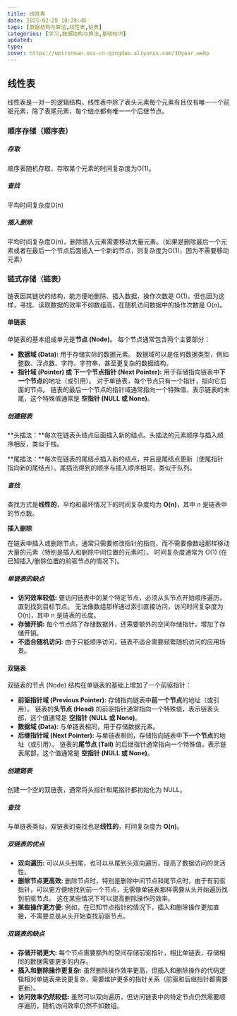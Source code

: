```yaml
---
title: 线性表
date: 2025-02-28 10:29:48
tags: [数据结构与算法,线性表,链表]
categories: [学习,数据结构与算法,基础知识]
updated: 
type: 
cover: https://wpironman.oss-cn-qingdao.aliyuncs.com/10year.webp
---
```


## 线性表

线性表是⼀对⼀的逻辑结构，线性表中除了表头元素每个元素有且仅有唯⼀⼀个前驱元素，除了表尾元素，每个结点都有唯⼀⼀个后继节点。

### 顺序存储（顺序表）

##### 存取

顺序表随机存取，存取某个元素的时间复杂度为O(1)。

##### 查找

平均时间复杂度O(n)

##### 插入删除

平均时间复杂度O(n)，删除插⼊元素需要移动⼤量元素。（如果是删除最后⼀个元素或者在最后⼀个节点后⾯插⼊⼀个新的节点，则复杂度为O(1)，因为不需要移动元素）

### 链式存储（链表）

链表因其链状的结构，能方便地删除、插入数据，操作次数是 O(1)。但也因为这样，寻找、读取数据的效率不如数组高，在随机访问数据中的操作次数是 O(n)。

#### 单链表

单链表的基本组成单元是**节点 (Node)**。 每个节点通常包含两个主要部分：

- **数据域 (Data):** 用于存储实际的数据元素。 数据域可以是任何数据类型，例如整数、浮点数、字符、字符串，甚至更复杂的数据结构。
- **指针域 (Pointer) 或 下一个节点指针 (Next Pointer):**  用于存储指向链表中**下一个节点**的地址（或引用）。  对于单链表，每个节点只有一个指针，指向它后面的节点。  链表的最后一个节点的指针域通常指向一个特殊值，表示链表的末尾，这个特殊值通常是 **空指针 (NULL 或 None)**。

##### 创建链表

**头插法：**每次在链表头结点后⾯插⼊新的结点。头插法的元素顺序与插⼊顺序相反，类似于栈。

**尾插法：**每次在链表的尾结点插⼊新的结点，并且是尾结点更新（使尾指针指向新的尾结点）。尾插法得到的顺序与插⼊顺序相同，类似于队列。

##### 查找

查找方式是**线性的**，平均和最坏情况下的时间复杂度均为 **O(n)**，其中 *n* 是链表中的节点数。

**插入删除**

在链表中插入或删除节点，通常只需要修改指针的指向，而不需要像数组那样移动大量的元素（特别是插入和删除中间位置的元素时）。  时间复杂度通常为 O(1) (在已知插入/删除位置的前驱节点的情况下)。

##### 单链表的缺点

- **访问效率较低:**  要访问链表中的某个特定节点，必须从头节点开始顺序遍历，直到找到目标节点。  无法像数组那样通过索引直接访问，访问时间复杂度为 O(n)，其中 n 是链表的长度。
- **存储开销:**  每个节点除了存储数据外，还需要额外的空间存储指针，增加了存储开销。
- **不适合随机访问:** 由于只能顺序访问，链表不适合需要频繁随机访问的应用场景。

#### 双链表

双链表的节点 (Node) 结构在单链表的基础上增加了一个前驱指针：

- **前驱指针域 (Previous Pointer):**  存储指向链表中**前一个节点**的地址（或引用）。 链表的**头节点 (Head)** 的前驱指针通常指向一个特殊值，表示链表头部，这个值通常是 **空指针 (NULL 或 None)**。
- **数据域 (Data):**  与单链表相同，用于存储数据元素。
- **后继指针域 (Next Pointer):**  与单链表相同，存储指向链表中**下一个节点**的地址（或引用）。 链表的**尾节点 (Tail)** 的后继指针通常指向一个特殊值，表示链表尾部，这个值通常是 **空指针 (NULL 或 None)**。

##### 创建链表

创建一个空的双链表，通常将头指针和尾指针都初始化为 NULL。

##### 查找

与单链表类似，双链表的查找也是**线性的**，时间复杂度为 **O(n)**。

##### 双链表的优点

- **双向遍历:**  可以从头到尾，也可以从尾到头双向遍历，提高了数据访问的灵活性。
- **删除节点更高效:**  删除节点时，特别是删除中间节点和尾节点时，由于有前驱指针，可以更方便地找到前一个节点，无需像单链表那样需要从头开始遍历找到前驱节点。 这在某些情况下可以提高删除操作的效率。
- **某些操作更方便:**  例如，在已知节点指针的情况下，插入和删除操作更加直接，不需要总是从头开始查找前驱节点。

##### 双链表的缺点

- **存储开销更大:**  每个节点需要额外的空间存储前驱指针，相比单链表，存储相同的数据需要更多的内存。
- **插入和删除操作更复杂:**  虽然删除操作效率更高，但插入和删除操作的代码逻辑相对单链表来说更复杂，需要维护更多的指针关系（前驱和后继指针都需要更新）。
- **访问效率仍然较低:**  虽然可以双向遍历，但访问链表中的特定节点仍然需要顺序遍历，随机访问效率仍然不如数组。










